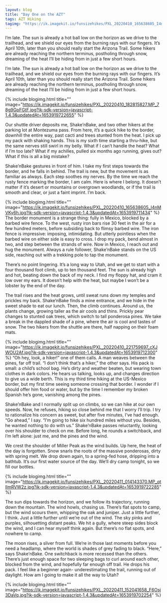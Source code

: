 ```yaml
---
layout: blog
title: "Day One on the AZT"
tags: AZT Hiking
tagimg: "https://ik.imagekit.io/funsizehikes/PXL_20220410_165638605_I4nMVKy6h.jpg?ik-sdk-version=javascript-1.4.3&updatedAt=1653919711434?tr=w-320"
---
```


I’m late. The sun is already a hot ball low on the horizon as we drive to the trailhead, and we shield our eyes from the burning rays with our fingers. It’s April 10th, later than you should really start the Arizona Trail. Some hikers are already reaching the northern terminus, postholing through snow, dreaming of the heat I’ll be hiding from in just a few short hours. 


I’m late. The sun is already a hot ball low on the horizon as we drive to the trailhead, and we shield our eyes from the burning rays with our fingers. It’s April 10th, later than you should really start the Arizona Trail. Some hikers are already reaching the northern terminus, postholing through snow, dreaming of the heat I’ll be hiding from in just a few short hours. 

{% include blogimg.html
 title=""
 image="https://ik.imagekit.io/funsizehikes/PXL_20220410_182815827.MP_78g9GpFGtF.jpg?ik-sdk-version=javascript-1.4.3&updatedAt=1653919722655"
%}

Our shuttle driver deposits me, Shake’nBake, and two other hikers at the parking lot at Montezuma pass. From here, it’s a quick hike to the border, downhill the entire way, past cacti and trees stunted from the heat. I pick up my pack with shaking hands. This is my sixth time starting a thru-hike, but the same nerves still swirl in my belly. What if I can’t handle the heat? What if I’m too late? What if my achilles, pulled six months ago running, gives out? What if this is all a big mistake?

Shake’nBake gestures in front of him. I take my first steps towards the border, and he falls in behind. The trail is new, but the movement is as familiar as always. Each step soothes my nerves. By the time we reach the rusty fence marking the border, I am calm. Here is where I belong. It doesn’t matter if it’s desert or mountains or overgrown woodlands, or if the trail is smooth and clear, or just a faint imprint. I’m back.

{% include blogimg.html
 title=""
 image="https://ik.imagekit.io/funsizehikes/PXL_20220410_165638605_I4nMVKy6h.jpg?ik-sdk-version=javascript-1.4.3&updatedAt=1653919711434"
%}
The border monument is a strange thing: fully in Mexico, blocked by a barbed wire fence. To the west, rusty iron bars rise 30 feet in the air for a few hundred meters, before subsiding back to flimsy barbed wire. The iron fence is impressive: imposing, intimidating. But utterly pointless when the barbed wire on either side is easy to cross. I drop my pack, bend almost in two, and step between the strands of wire. Now in Mexico, I reach out and hug the monument. Always a rule follower, Shake’nBake stands on the US side, reaching out with a trekking pole to tap the monument.

There’s no point lingering. It’s a long way to Utah, and we get to start with a four thousand foot climb, up to ten thousand feet. The sun is already high and hot, beating down the back of my neck. I find my floppy hat, and cram it low over my ears. It doesn’t help with the heat, but maybe I won’t be a lobster by the end of the day.

The trail rises and the heat grows, until sweat runs down my temples and prickles my back. Shake’nBake finds a mine entrance, and we hide in the sweet shade to eat our lunch. Then, the climb continues. Around us, the plants change, growing taller as the air cools and thins. Prickly pear changes to stunted oak trees, which switch to tall ponderosa pines. We take a break in the dappled shade of a pine, where the air is cool and tastes of snow. The two hikers from the shuttle are there, half napping on their foam mats.

{% include blogimg.html
 title=""
 image="https://ik.imagekit.io/funsizehikes/PXL_20220410_221759697_cXJWOU2Af.jpg?ik-sdk-version=javascript-1.4.3&updatedAt=1653919712300"
%}
“Oh hey, look, a hiker!” one of them calls. A man weaves between the pines, far off trail. 
“I don’t think that’s a hiker,” the other says. His pack is small: a child’s school bag. He’s dirty and weather beaten, but wearing town clothes in dark colors. He hears us talking, looks up, and changes direction to give us a wide berth. This is my third time hiking at the US-Mexico border, but my first time seeing someone crossing that border. I wonder if I should offer him food or water, but by the time I remember my broken Spanish he’s gone, vanishing among the pines.

Shake’nBake and I normally split up on climbs, so we can hike at our own speeds. Now, he refuses, hiking so close behind me that I worry I’ll trip. I try to rationalize his concern as sweet, but after five minutes, I’ve had enough. “Go ahead,” I say. “I’m going to hike six hundred miles without you. Besides, he wanted nothing to do with us.” Shake’nBake passes reluctantly, looking over his shoulder to check on me. Before long, he rounds a switchback, and I’m left alone: just me, and the pines and the wind.

We crest the shoulder of Miller Peak as the wind builds. Up here, the heat of the day is forgotten. Snow snarls the roots of the massive ponderosas, dirty with spring melt. We drop down again, to a spring-fed hose, dripping into a bathtub. It’s our first water source of the day. We’ll dry camp tonight, so we fill our bottles.

{% include blogimg.html
 title=""
 image="https://ik.imagekit.io/funsizehikes/PXL_20220411_014143370.MP_qtlImRVW2z.jpg?ik-sdk-version=javascript-1.4.3&updatedAt=1653919722285"
%}

The sun dips towards the horizon, and we follow its trajectory, running down the mountain. The wind howls, chasing us. There’s flat spots to camp, but the wind scours them, whipping the oak and juniper. Just a little further, I think. Just a little further until we’re out of the wind. The sky pinks and purples, silhouetting distant peaks. We hit a gully, where steep sides block the wind, and I can hear myself think again. But there’s no flat spots, and nowhere to camp.

The moon rises, a sliver from full. We’re in those last moments before you need a headlamp, where the world is shades of grey fading to black. “Here,” says Shake’nBake. One switchback is more recessed than the others. There’s just enough space for two sleeping bags to curl around each other, blocked from the wind, and hopefully far enough off trail. He drops his pack. I feel like a beginner again- underestimating the trail, running out of daylight. How am I going to make it all the way to Utah?

{% include blogimg.html
 title=""
 image="https://ik.imagekit.io/funsizehikes/PXL_20220411_152041658_F6Osj3DaVq.jpg?ik-sdk-version=javascript-1.4.3&updatedAt=1653919702254"
%}
